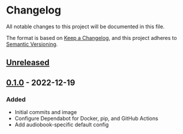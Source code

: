 <!-- markdownlint-configure-file { "MD024": { "siblings_only": true } } -->

# Changelog

All notable changes to this project will be documented in this file.

The format is based on [Keep a Changelog](https://keepachangelog.com/en/1.0.0/),
and this project adheres to [Semantic Versioning](https://semver.org/spec/v2.0.0.html).

## [Unreleased]

## [0.1.0] - 2022-12-19

### Added

- Initial commits and image
- Configure Dependabot for Docker, pip, and GitHub Actions
- Add audiobook-specific default config

<!-- Release Links -->

[unreleased]: https://github.com/gtronset/beets-audiobooks/compare/v0.1.0...HEAD
[0.1.0]: https://github.com/gtronset/beets-audiobooks/releases/tag/v0.1.0
